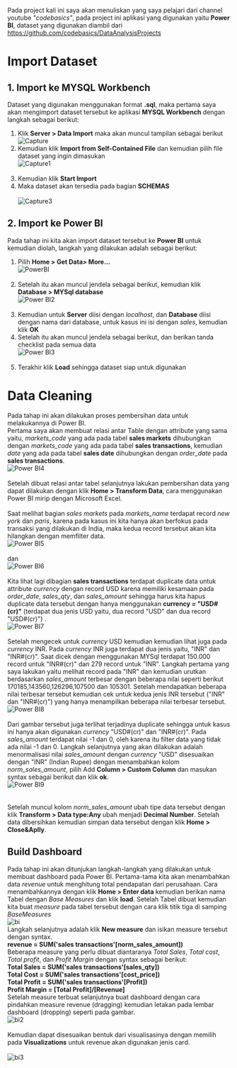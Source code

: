 Pada project kali ini saya akan menuliskan yang saya pelajari dari channel youtube *"codebasics"*, pada project ini aplikasi yang digunakan yaitu **Power BI**, dataset yang digunakan diambil dari https://github.com/codebasics/DataAnalysisProjects
# Import Dataset
## 1. Import ke MYSQL Workbench
Dataset yang digunakan menggunakan format **.sql**, maka pertama saya akan mengimport dataset tersebut ke aplikasi **MYSQL Workbench** dengan langkah sebagai berikut: <br />
1. Klik **Server > Data Import** maka akan muncul tampilan sebagai berikut <br />
![Capture](https://user-images.githubusercontent.com/80409975/140283732-735eecf2-4bd1-45c8-9fe9-bc567eb1bec7.JPG)
2. Kemudian klik **Import from Self-Contained File** dan kemudian pilih file dataset yang ingin dimasukan <br />
![Capture1](https://user-images.githubusercontent.com/80409975/140284195-9c72246b-f69e-4fa0-985a-5985441ac45e.JPG) <br /> <br />
3. Kemudian klik **Start Import**
4. Maka dataset akan tersedia pada bagian **SCHEMAS** <br /> <br />
 ![Capture3](https://user-images.githubusercontent.com/80409975/140284640-0cef5311-bbae-408e-a567-f0146597ac24.JPG)
 
 ## 2. Import ke Power BI
 Pada tahap ini kita akan import dataset tersebut ke **Power BI** untuk kemudian diolah, langkah yang dilakukan adalah sebagai berikut:
 1. Pilih **Home > Get Data> More...** <br /> ![PowerBI](https://user-images.githubusercontent.com/80409975/140285830-a9fe9e18-7330-4fe8-a084-5b4ae0e0f2a2.JPG)<br /><br />
 2. Setelah itu akan muncul jendela sebagai berikut, kemudian klik **Database > MYSql database** <br /> ![Power BI2](https://user-images.githubusercontent.com/80409975/140286687-f5afb8d5-7ed5-4f80-9ad7-659cb1a38b44.JPG)<br /> <br />
 3. Kemudian untuk **Server** diisi dengan *localhost*, dan **Database** diisi dengan nama dari database, untuk kasus ini isi dengan *sales*, kemudian klik **OK**
 4. Setelah itu akan muncul jendela sebagai berikut, dan berikan tanda checklist pada semua data <br /> ![Power BI3](https://user-images.githubusercontent.com/80409975/140287704-7d5f8e61-ee63-4883-a18b-ab1ae9ef168e.JPG)<br /> <br />
 5. Terakhir klik **Load** sehingga dataset siap untuk digunakan
 
 # Data Cleaning
Pada tahap ini akan dilakukan proses pembersihan data untuk melakukannya di Power BI. <br />
Pertama saya akan membuat relasi antar Table dengan attribute yang sama yaitu, *markets_code* yang ada pada tabel **sales markets** dihubungkan dengan *markets_code* yang ada pada tabel **sales transactions**, kemudian *date* yang ada pada tabel **sales date** dihubungkan dengan *order_date* pada **sales transactions**.  <br /> 
![Power BI4](https://user-images.githubusercontent.com/80409975/140291647-6ed1f676-3926-45e1-a2d2-41c56718fa44.JPG) <br /> <br /> 
Setelah dibuat relasi antar tabel selanjutnya lakukan pembersihan data yang dapat dilakukan dengan klik **Home > Transform Data**, cara menggunakan Power BI mirip dengan Microsoft Excel. <br /> <br />
Saat melihat bagian *sales markets* pada *markets_name* terdapat record *new york* dan *paris*, karena pada kasus ini kita hanya akan berfokus pada transaksi yang dilakukan di India, maka kedua record tersebut akan kita hilangkan dengan memfilter data. <br />
![Power BI5](https://user-images.githubusercontent.com/80409975/140293338-c4156cbe-b227-4e3d-9242-182654719468.JPG) <br /> <br />
dan <br />
![Power BI6](https://user-images.githubusercontent.com/80409975/140293583-6773601b-3da1-4dbf-8a4d-0a1603c56c16.JPG) <br /> <br />
Kita lihat lagi dibagian **sales transactions** terdapat duplicate data untuk attribute *currency* dengan record USD karena memiliki kesamaan pada *order_date*, *sales_qty*, dan *sales_amount* sehingga harus kita hapus duplicate data tersebut dengan hanya menggunakan **currency = "USD#(cr)"** (terdapat dua jenis USD yaitu, dua record "USD" dan dua record "USD#(cr)") . <br />
![Power BI7](https://user-images.githubusercontent.com/80409975/140294729-a4289487-65c2-4ea8-a048-765f21472964.JPG) <br /> <br />
Setelah mengecek untuk *currency* USD kemudian kemudian lihat juga pada *currency* INR. Pada *currency* INR juga terdapat dua jenis yaitu, "INR" dan "INR#(cr)". Saat dicek dengan menggunakan MYSql terdapat 150.000 record untuk "INR#(cr)" dan 279 record untuk "INR". Langkah pertama yang saya lakukan yaitu melihat record pada "INR" dan kemudian urutkan berdasarkan *sales_amount* terbesar dengan beberapa nilai seperti berikut 170185,143560,126296,107500 dan 105301. Setelah mendapatkan beberapa nilai terbesar tersebut kemudian cek untuk kedua jenis INR tersebut ("INR" dan "INR#(cr)") yang hanya menampilkan beberapa nilai terbesar tersebut. <br />
![Power BI8](https://user-images.githubusercontent.com/80409975/140303325-b2433fe5-fad2-4eba-90f2-7f569f1b954f.JPG) <br /> <br />
Dari gambar tersebut juga terlihat terjadinya duplicate sehingga untuk kasus ini hanya akan digunakan *currency* "USD#(cr)" dan "INR#(cr)". Pada *sales_amount* terdapat nilai -1 dan 0, oleh karena itu filter data yang tidak ada nilai -1 dan 0. Langkah selanjutnya yang akan dilakukan adalah menormalisasi nilai *sales_amount* dengan *currency* "USD" disesuaikan dengan "INR" (Indian Rupee) dengan menambahkan kolom *norm_sales_amount*, pilih Add **Column > Custom Column** dan masukan syntax sebagai berikut dan klik **ok**. <br />
![Power BI9](https://user-images.githubusercontent.com/80409975/140308255-f9ebbcb3-9512-4a92-a7fb-d9338eac9db0.JPG) <br /> <br />
<br />
Setelah muncul kolom *norm_sales_amount* ubah tipe data tersebut dengan klik **Transform > Data type:Any** ubah menjadi **Decimal Number**. Setelah data dibersihkan kemudian simpan data tersebut dengan klik **Home > Close&Aplly**. <br />

## Build Dashboard
Pada tahap ini akan ditunjukan langkah-langkah yang dilakukan untuk membuat dashboard pada Power BI. Pertama-tama kita akan menambahkan data *revenue* untuk menghitung total pendapatan dari perusahaan. Cara menambahkannya dengan klik **Home > Enter data** kemudian berikan nama Tabel dengan *Base Measures* dan klik **load**. Setelah Tabel dibuat kemudian kita buat *measure* pada tabel tersebut dengan cara klik titik tiga di samping *BaseMeasures* <br />
![bi](https://user-images.githubusercontent.com/80409975/140469758-a9b40d01-e27a-45e4-bc0e-4812c96e9fc8.JPG) <br />
Langkah selanjutnya adalah klik **New measure** dan isikan measure tersebut dengan syntax. <br /> **revenue = SUM('sales transactions'[norm_sales_amount])** <br />
Beberapa measure yang perlu dibuat diantaranya *Total Sales*, *Total cost*, *Total profit*, dan *Profit Margin* dengan syntax sebagai berikut: <br />
**Total Sales = SUM('sales transactions'[sales_qty])** <br /> 
**Total Cost = SUM('sales transactions'[cost_price])** <br /> 
**Total Profit = SUM('sales transactions'[Profit])** <br />
**Profit Margin = [Total Profit]/[Revenue]** <br />
Setelah measure terbuat selanjutnya buat dashboard dengan cara pindahkan measure revenue (dragging) kemudian letakan pada lembar dashboard (dropping) seperti pada gambar. <br /> 
![bi2](https://user-images.githubusercontent.com/80409975/140487082-3a54c9c9-1452-487c-a774-44918664647b.JPG) <br />  <br /> 
Kemudian dapat disesuaikan bentuk dari visualisasinya dengan memilih pada **Visualizations** untuk revenue akan digunakan jenis card. <br /> <br /> 
![bi3](https://user-images.githubusercontent.com/80409975/140489124-b2042518-c1f0-4d78-873b-d8e0c6e3f2de.JPG) <br /> <br /> 

